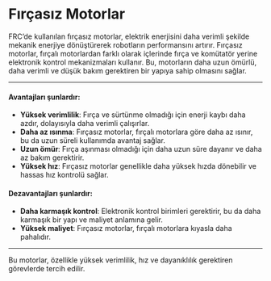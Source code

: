 # Fırçasız Motorlar

FRC’de kullanılan fırçasız motorlar, elektrik enerjisini daha verimli şekilde mekanik enerjiye dönüştürerek robotların performansını artırır. Fırçasız motorlar, fırçalı motorlardan farklı olarak içlerinde fırça ve komütatör yerine elektronik kontrol mekanizmaları kullanır. Bu, motorların daha uzun ömürlü, daha verimli ve düşük bakım gerektiren bir yapıya sahip olmasını sağlar.

***

#### Avantajları şunlardır:

* **Yüksek verimlilik**: Fırça ve sürtünme olmadığı için enerji kaybı daha azdır, dolayısıyla daha verimli çalışırlar.
* **Daha az ısınma**: Fırçasız motorlar, fırçalı motorlara göre daha az ısınır, bu da uzun süreli kullanımda avantaj sağlar.
* **Uzun ömür**: Fırça aşınması olmadığı için daha uzun süre dayanır ve daha az bakım gerektirir.
* **Yüksek hız**: Fırçasız motorlar genellikle daha yüksek hızda dönebilir ve hassas hız kontrolü sağlar.

#### Dezavantajları şunlardır:

* **Daha karmaşık kontrol**: Elektronik kontrol birimleri gerektirir, bu da daha karmaşık bir yapı ve maliyet anlamına gelir.
* **Yüksek maliyet**: Fırçasız motorlar, fırçalı motorlara kıyasla daha pahalıdır.

***

Bu motorlar, özellikle yüksek verimlilik, hız ve dayanıklılık gerektiren görevlerde tercih edilir.















